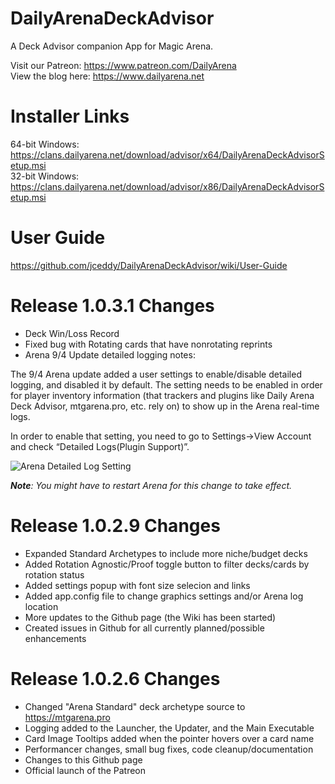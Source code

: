 # DailyArenaDeckAdvisor
A Deck Advisor companion App for Magic Arena.

Visit our Patreon: https://www.patreon.com/DailyArena  
View the blog here: https://www.dailyarena.net

# Installer Links
64-bit Windows: https://clans.dailyarena.net/download/advisor/x64/DailyArenaDeckAdvisorSetup.msi  
32-bit Windows: https://clans.dailyarena.net/download/advisor/x86/DailyArenaDeckAdvisorSetup.msi

# User Guide
https://github.com/jceddy/DailyArenaDeckAdvisor/wiki/User-Guide

# Release 1.0.3.1 Changes
- Deck Win/Loss Record
- Fixed bug with Rotating cards that have nonrotating reprints
- Arena 9/4 Update detailed logging notes:

The 9/4 Arena update added a user settings to enable/disable detailed logging, and disabled it by default. The setting needs to be enabled in order for player inventory information (that trackers and plugins like Daily Arena Deck Advisor, mtgarena.pro, etc. rely on) to show up in the Arena real-time logs.

In order to enable that setting, you need to go to Settings->View Account and check “Detailed Logs(Plugin Support)”.

![Arena Detailed Log Setting](https://www.dailyarena.net/wp-content/uploads/2019/09/advisor_13.png)

_**Note**: You might have to restart Arena for this change to take effect._

# Release 1.0.2.9 Changes
- Expanded Standard Archetypes to include more niche/budget decks
- Added Rotation Agnostic/Proof toggle button to filter decks/cards by rotation status
- Added settings popup with font size selecion and links
- Added app.config file to change graphics settings and/or Arena log location
- More updates to the Github page (the Wiki has been started)
- Created issues in Github for all currently planned/possible enhancements

# Release 1.0.2.6 Changes
- Changed "Arena Standard" deck archetype source to https://mtgarena.pro
- Logging added to the Launcher, the Updater, and the Main Executable
- Card Image Tooltips added when the pointer hovers over a card name
- Performancer changes, small bug fixes, code cleanup/documentation
- Changes to this Github page
- Official launch of the Patreon
